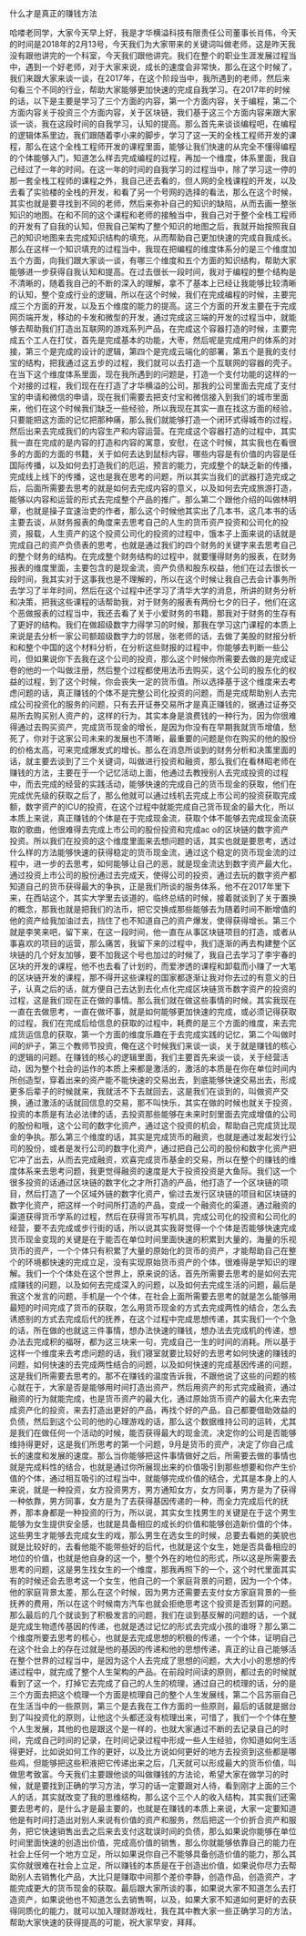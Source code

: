 什么才是真正的赚钱方法

哈喽老同学，大家今天早上好，我是才华横溢科技有限责任公司董事长肖伟，今天的时间是2018年的2月13号，今天我们为大家带来的关键词叫做老师，这是昨天我没有跟他讲完的一个科室，今天我们跟他讲完。我们在整个的职业生涯发展过程当中，遇到一个好老师，对于大家来说，成长的速度会非常快，那么在这个时候了，我们来跟大家来谈一谈，在2017年，在这个阶段当中，我所遇到的老师，然后来句看三个不同的行业，帮助大家能够更加快速的完成自我学习。在2017年的时候的话，以下是主要是学习了三个方面的内容，第一个方面内容，关于编程，第二个方面内容关于投资三个方面内容，关于区块链，我们基于这三个方面内容来跟大家谈一谈，我在这段时间的自我学习，认知的提高。那么首先来谈谈编程吧，在编程的逻辑体系里边，我们跟随着李小来的脚步，学习了这一天的全栈工程师开发的课程，那么在这个全栈工程师开发的课程里面，能够让我们快速的从完全不懂得编程的个体能够入门，知道怎么样去完成编程的过程，再加一个维度，体系里面，我自己经过了一年的时间。在这一年的时间的自我学习的过程当中，除了学习这一停的那一套全栈工程师的课程之外，我自己还去看的，但人网的全栈课程的开发，以及去看了实验楼的全栈的开发，和看了另一个号网的选择的看法，那么在这个时候，其实也就是要寻找到不同的老师，然后来弥补自己的知识的缺陷，从而去画一整张知识的地图。在和不同的这个课程和老师的接触当中，我自己对于整个全栈工程师的开发有了自我的认知，但我自己架构了整个知识的地图之后，我就开始按照我自己的知识地图来去完成知识结构的填充，从而帮助自己更加快速的完成自我成长。那么在这样一个知识填充的过程当中，我现在把编程的维度体系分的是三个维度加五个方面，向我们跟大家谈一谈，有哪三个维度和五个方面的知识结构，帮助大家能够进一步获得自我认知和提高。在过去很长一段时间，我对于编程的整个结构是不清晰的，随着我自己的不断的深入的理解，拿不了基本上已经让我能够比较清晰的认知，整个变成行业的逻辑，所以在这个时候，我们在完成编程的时候，主要完成三个方面的开发，以及五个维度的能力的提高。这三个方面的开发主要在于完成网页端开发，移动的卡发和微型的开发，通过完成这三端的开发的过程当中，就能够去帮助我们打造出互联网的游戏系列产品，在完成这个容器打造的时候，主要完成五个工人在打仗，首先是完成基本的功能，大枣，然后呢是完成用户的体系的对接，第三个是完成的设计的逻辑，第四个是完成云端化的部署，第五个是我的支付宝的结构，把我通过这五步的过程，我们就可以去打造一个互联网的容器的壳子。在当下这个维度体系里面，现在我所遇到的问题是，打造一个支付功能的这样的一个对接的过程，我们现在在打造了才华横溢的公司，那我的公司里面去完成了支付宝的申请和微信的申请，现在我们需要去把支付宝和微信接入到我们的城市里面来，他们在这个时候我们缺乏一些经验，所以我现在其实一直在找这方面的经验，只要能把这方面的记忆把那种痛，那么我们就能够打造一个闭环式得城市的过程，然后出来去完成我们的内容生产和内容运营。在完成这个容器打造的过程中，其实我一直在完成的是内容的打造和内容的寓意，安慰，在这个时候，其实我也在看很多的方面的方面的书籍，关于如何去达到鼠标内容，哪些内容是有价值的内容是任国际传播，以及如何去打造我们的厄运，预言的能力，完成整个的缺乏新的传播，完成线上线下的传播，这也是我在思考的问题，所以其实当我们的武器打造完成之后，后面所需要去思考的就是如何去完成内容的意义，以及如何去完成旅游打造，能够以内容和运营的形式去完成整个产品的推广。那么第二个跟他介绍的叫做林明章，也就是操子宜速治吏的作者，那么这个时候他其实出了几本书，这几本书的话主要去谈，从财务报表的角度来去思考自己的人生的货币资产投资和公司化的投资，报载，人生资产的这个投资公司化的投资的过程中，饿本子上面来说的话就是完成自己的资产负债表的思考，也就是通过我们的四个财务的关键字来去思考自己的整个财务的结构。在完成整个财务结构的过程中，就要懂得财务的报表，在财务报表的维度里面，主要包含的是现金流，资产负债和股东权益，他们在过去很长一段时间，我其实对于这事我也是不理解的，所以在这个时候让我自己去会计事务所去学习了半年时间，然后在这个过程中还学习了清华大学的消息，所讲的财务分析和决策，把我这些课程的话帮助我，对于财务的报表有两份七夕的日子，他们在这个恶做报表的过程当中，我还去看了关于小爱财务的书籍，那我对于财务的生存有了更好的结构。我们在做超级数字力得学习的时候，那我在学习这门课程的本质上来说是去分析一家公司额超级数字力的邻居，张老师的话，去做了美股的财报分析和和整个中国的这个材料分析，在分析这些财报的过程中，你能够去判断一些公司，但如果说你下去我在这个公司的投资，那么这个时候你所需要去做的是完成证卷的他的一个叫做注册，然后整个过程都使用法币去购买，这个公司的股东化的权益的过程，到了这个时候，你会丧失一定的货币值。所以选择基于这个维度来去考虑问题的话，真正赚钱的个体不是完整公司化投资的问题，而是完成帮助别人去完成公司投资化的服务的问题，只有去开证券交易所才是真正赚钱的，据通过证券交易所去购买别人资产的，这样的行为，其实本身是浪费钱的一种行为，因为你很难得通过去购买资产，完成货币现金的增长，是因为你没有在早期我就货币增值，愁死了，你对于这家公司未来的发展也不清晰，最重要的问题是你在购买的他的股份的价格太高，可来完成爆发式的增长。那么在消息所谈到的财务分析和决策里面的话，就主要去谈到了三个关键词，叫做进行投资和融资，那么我们在看林昭老师在赚钱的方法，主要在于一个记忆活动上面，他通过去教授别人去完成投资的过程中，而去完成的经营的实践活动，能够快速的完成自己的货币现金的获取，他们在完成优先级的获取之后了，那么他就可以通过线机去完成上市公司的投资获取完成额，数字资产的ICU的投资，在这个过程中就能完成自己货币现金的最大化，所以本质上来说，真正赚钱的个体是在于完成现金流，获取个体不能够去完成现金流获取的歌曲，他很难得去完成上市公司的股份投资和完成ac o的区块链的数字资产投资。所以我们在投资的这个维度里面来去想问题的话，其实也就是要思考，透过什么样的方法能够快速的获得稳定的货币现金流，通过这个稳定的货币现金流的过程中，进一步的去思考，如何能够让自己的恶，就是现金流达到数字资产最大化，通过投资上市公司的股份通过去完成天，使得公司的投资，通过去玩的数字资产都知道自己的货币获得最大的争执，正是我们所谈的服务体系，他不在2017年里下来，在西站这个，其实大学里去谈道的，临终总结的时候，接着就谈到了关于置换的概念，那我也就是把我们的法币，把它交换成那些能够去为随着时间不断增值的他的资产给我加油过去，挡住了也不知道自己的资产爆发，使得获得增长。第三个就是李笑来吧，留下来，在这一段时间，他一直在从事区块链项目的打造，或者从事喜欢的项目的运营，那么痛苦，我留下来的过程中，我们逐渐的再去构建整个区块链的几个好友加够，要不加我这个号也加过的时候了，我自己去学习了李宇春的区块的开发的课程，他不也去看了计划的，而爱渗透的课程和卸载而小赚了一大笔的区块链开发的课程，那不得开这些课程的国家都逐渐让我对你去过的有意义的日子，认真之后的话，就方便自己去达到去化点化完成区块链货币数字资产的投资的过程，这是我们现在正在做的事情。那么我们就在做这些事情的时候，其实我现在一直在去做思考，一直在做坏事，就是如何能够更加快速的完成，或必须记得获取的过程，我们在完成后给信息的获取的过程中，耗费的是三个方面的维度，来去完成货运信息的获取，第一个方面的维度乐趣在于去完成实践的记忆，第二个叫做时间的炉子，第三个教师节投资，俺在这个时候我们来谈一谈，关于就是赚钱的核心的逻辑的问题。在赚钱的核心的逻辑里面，我们主要首先来谈一谈，关于经营活动，因为整个社会的运作的本质上来都是激活的，激活的本质是在你在单位时间内所创造型，穿着出来的资产能不能快速的交易出去，到底能够快速交易出去，形成更多后辈子的时候就来，我就活不下去就回去，这是我们在谈到的，叫做资产交换，通过激活的话就回信息的交易，那不叫快乐，其实在做的时候也就关于投资，投资的本质是有法必法律的话，去投资那些能够在未来时刻里面去完成增值的公司的股份和哦，这个公司的数字化资产，通过这个投资的机会，帮助自己完成货比现金的争执。那么第三个维度的话，其实是完成货币的融资，也就是通过发起发行公司的股份，或者是发行公司的数字化资产，通过把自己公司的股份和数字化资产把它冲了出去，从而去完成融资，欢喜完成货币基金的交易，所以在整个的赚钱的维度体系来去思考问题，我更觉得融资的速度是大于投资投资是大鱼际。我们这一个很多投资的话通过区块链的数字化之才所打造的产品，他打造了一个区块链的项目，然后打造了一个区域外链的数字化资产，偷过去发行区块链的项目和区块链的数字化资产，把这样一个时间所打造的产品，变成一个融资化的渠道，通过融资的渠道获得货币学系的过程，然后在获得货币写机具，完成公司化的投资和公司化的经营，要不去完成或步行街的话，所以说其实我哥觉得一个个体是否能够快速完成货币现金变现的关键是在于能否在单位时间里面快速的积累到大量的，海量的乐视货币的资产，一个个体只有积累了大量的原始化的货币的资产，才能帮助自己在整个的环境都快速的完成立足，没有实现原始货币资产的个体，很难得是学知识的理解。我们一个个体处在这个世界上，原来说的话，首先所需要去思考的是如何去完成赚钱的问题，以及如何去完成深入的问题，以及如何去完成生活的问题，最后是我这个发言的问题，手机是一个个体，在社会上面所需要去思考的就是怎么能够用最短的时间完成了货币的获取，怎么用货币现金的方式去完成两性的结合，怎么去诱惑别的方式去完成后代的抚养，在这个过程中完成思想传递，其实我们一个个急的话，所在做的也就这三件事情，想办法快速的赚钱，想办法去完成机的传递，想办法去完成积的福呀，都为这三块来一句，完成自己一生的时间的消耗。所以基于这样一个维度来去考虑问题的话，我们寝室就要比较好的去思考如何快速的赚钱的问题，如何快速的去完成两性结合的问题，以及如何快速的完成基因传递的问题，这是我们所需要去思考的。那不在赚钱的温度告诉我，不跟他说了这些的问题的核心就在于，大家是否是能够用时间打造出资产，然后用资产的形式完成融资，通过融资的行为就能完成，也是货币资产的最大化，通过原始货币资产的最大化来去完成资产化的投资，来去打造出更好的产品，再找个好的产品，自己都要借助效益的负债，然后到这个公司的他的心理游戏的话，那么这个数据维持公司的运转，尤其是我们在做任何一个活动的时候，能否获得最大的现金流，决定你的公司是否能够维持得更好，这是我们所思考的第一个问题，9月是货币的资产，决定了你自己成长的速度和发展的速度。那么当你能够把这件事情做好之后，所需要去做的事情也就是完成料性的结合，也就是通过你所展现出来的价值吸引到那些想要和你产生价值的个体，通过相互吸引的过程当中，就能够完成价值的结合，尤其是本身上的人来说，就是一种投资，女方投资男方，男方通知女方，女方同事，男方是为了获得一种依靠，男方同事，女方是为了去获得基因传递的一种，而全力完成后代的抚养，那本身都是一种投资的行为，所以说，其实女生找男生的关键是在于这个男生能够为女生提供安全感，也就是具备相应的成长的价值和能够创造新价值的个体，这些男生才能够去完成女生的戏，那么男生在选女生的时候，总要去看她的美貌也就是比较好的，去看他能不能带些好的后代，也就是这个女生，她是否具备相应的地位的价值，也就是他自身的这一个，整个外在的地位的形式，所以这是所需要去思考的问题，这是男生找女生的一个维度，那我再照下的一个，这个时代里面其实有的时候还会去思考这一个女生，他自己的一个家庭背景的问题，因为一个个体，他的家庭背景太差，那么在这个时候，因为男方还需要去支付女方家庭背景的一些抚养的费用，所以在这个时候南方汽车也就会拒绝思考这个投资是否划算的问题。那么最后的几个就谈到了积极发言的问题，我们在谈到基反解的问题的话，一个就是完成生物遗传基因的传递，也就是透过记忆的形式去完成小孩的谁呀？那么第二个维度所要去思考的核心，也就是去完成思想的积极的传递，一个个体，证明自己在这个社会上的存在过就是他的基因的传递和他的思想传递，真正的让自己能够活在整个世界的过程当中，是因为这个人去完成了思想的问题，大大小小的思想的传递过程中，就完成了整个人生架构的产品。在前段时间读的原则，都过去的时候就看到了这一个，打掉它去完成了自己的人生的梳理，通过自己的梳理的话，分的是三个方面去把这个梳理一个方面是梳理自己的整个人生发展线，第二个吕苏丽自己在生活当中的一些原则，第三个是去我在工作方面的一些原则，最后的话就是据台到了叫投资化的原则，让他这个头都还没有梳理出来，可惜了，我们一个个体在整个人生发展，其他的也是跟这个是一样的，也就大家通过不断的去记录自己的时间，完成自己时间的记录，在时间记录过程中形成一些人生经验，你知道如何生活得更好，比如说如何工作的更好，以及比方说如何更好的地方去投资到这些都是哪些鸡，但能够把这些积液把它传递出来之后，几天就可以形成最大的货币价值，叫做思考致富。今天我们主要跟他谈的叫做赚钱的方法论，希望大家在做学习的时候，就是要找到正确的学习方法，学习的话一定要跟对人待，看到刚才上面的三个人的话，其实就改变了我的思维结构，那么这个三个人的收入结构，其实我们还需要去思考的，是什么才是最主要的，也就是在赚钱的本质上来说，大家一定要知道他是有时间打造出对别人来说有价值的资产和服务，然后把这一个价折合资产和服务，把它快速销售出去之后来去支付这耽误时间的负债，那么如果说你能够在单位时间里面快速的创造出价值，完成高价值的销售，那么你就能够依靠自己的能力在社会上任何一个地方立足，所以如果说你自己不能够具备创造价值的能力，那么其实你就很难在社会上立足，所以赚钱的本质是在于创造出价值，如果说你尽力去帮助别人去销售化产品，大比只是赚取中间那个差价李静，创造作品，创造资产，才能完成更大的货币现金的获取。最后跟大家所谈的事，如果说大家不知道怎么去打造资产，如果说他也不知道怎么去销售啊，以及，如果大家不知道如何更好的去获得同质化的能力，就可以加入理财游戏社，我在其中教大家一些正确学习的方法，帮助大家快速的获得提高的可能，祝大家早安，拜拜。
